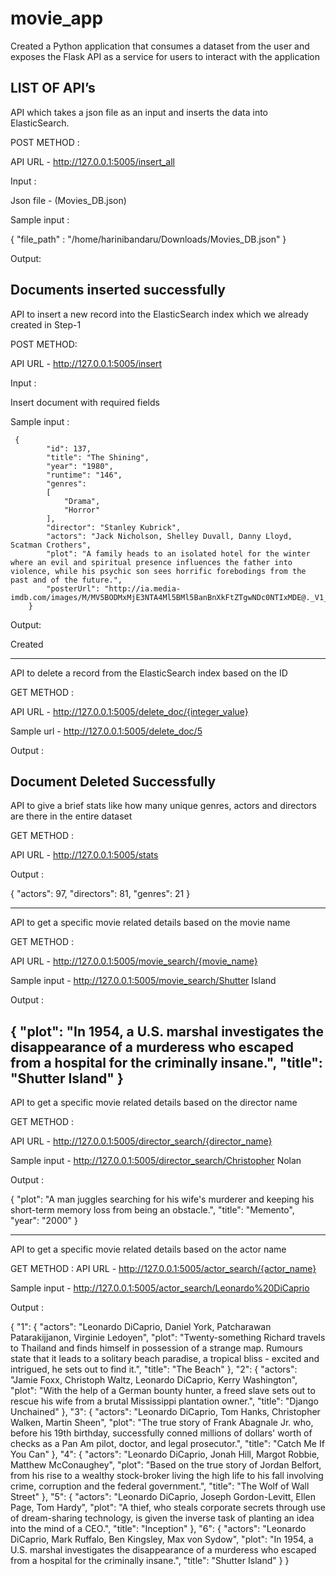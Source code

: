 # movie_app
Created a Python application that consumes a dataset from the user and exposes the Flask API as a service for users to interact with the application

LIST OF API’s
------------------------------------------------------------------------------------------------------------------------------------------
API which takes a json file as an input and inserts the data into ElasticSearch.

POST METHOD :

API URL - http://127.0.0.1:5005/insert_all

Input :

Json file - (Movies_DB.json)

Sample input :

{
    "file_path" : "/home/harinibandaru/Downloads/Movies_DB.json"
}

Output:

Documents inserted successfully
-----------------------------------------------------------------------------------------------------------------------------------------
API to insert a new record into the ElasticSearch index which we already created in Step-1

POST METHOD:

API URL - http://127.0.0.1:5005/insert

Input :

Insert document with required fields

Sample input :

     {
            "id": 137,
            "title": "The Shining",
            "year": "1980",
            "runtime": "146",
            "genres":
            [
                "Drama",
                "Horror"
            ],
            "director": "Stanley Kubrick",
            "actors": "Jack Nicholson, Shelley Duvall, Danny Lloyd, Scatman Crothers",
            "plot": "A family heads to an isolated hotel for the winter where an evil and spiritual presence influences the father into violence, while his psychic son sees horrific forebodings from the past and of the future.",
            "posterUrl": "http://ia.media-imdb.com/images/M/MV5BODMxMjE3NTA4Ml5BMl5BanBnXkFtZTgwNDc0NTIxMDE@._V1_SX300.jpg"
        }

Output:

Created
 
 ----------------------------------------------------------------------------------------------------------------------------------------
API to delete a record from the ElasticSearch index based on the ID

GET METHOD :

API URL - http://127.0.0.1:5005/delete_doc/{integer_value}
 
Sample url - http://127.0.0.1:5005/delete_doc/5

Output :

Document Deleted Successfully
------------------------------------------------------------------------------------------------------------------------------------------
API to give a brief stats like how many unique genres, actors and directors are there in the entire dataset

GET METHOD :

API URL - http://127.0.0.1:5005/stats

Output :

{
   "actors": 97,
   "directors": 81,
   "genres": 21
}

------------------------------------------------------------------------------------------------------------------------------------------
API to get a specific movie related details based on the movie name

GET METHOD :

API URL - http://127.0.0.1:5005/movie_search/{movie_name}

Sample input - http://127.0.0.1:5005/movie_search/Shutter Island

Output :

{
   "plot": "In 1954, a U.S. marshal investigates the disappearance of a murderess who escaped from a hospital for the criminally insane.",
   "title": "Shutter Island"
}
------------------------------------------------------------------------------------------------------------------------------------------
API to get a specific movie related details based on the director name

GET METHOD :

API URL - http://127.0.0.1:5005/director_search/{director_name}

Sample input - http://127.0.0.1:5005/director_search/Christopher Nolan

Output :

{
   "plot": "A man juggles searching for his wife's murderer and keeping his short-term memory loss from being an obstacle.",
   "title": "Memento",
   "year": "2000"
}

------------------------------------------------------------------------------------------------------------------------------------------
API to get a specific movie related details based on the actor name

GET METHOD :
API URL - http://127.0.0.1:5005/actor_search/{actor_name}

Sample input -  http://127.0.0.1:5005/actor_search/Leonardo%20DiCaprio

Output :

{
   "1": {
       "actors": "Leonardo DiCaprio, Daniel York, Patcharawan Patarakijjanon, Virginie Ledoyen",
       "plot": "Twenty-something Richard travels to Thailand and finds himself in possession of a strange map. Rumours state that it leads to a solitary beach paradise, a tropical bliss - excited and intrigued, he sets out to find it.",
       "title": "The Beach"
   },
   "2": {
       "actors": "Jamie Foxx, Christoph Waltz, Leonardo DiCaprio, Kerry Washington",
       "plot": "With the help of a German bounty hunter, a freed slave sets out to rescue his wife from a brutal Mississippi plantation owner.",
       "title": "Django Unchained"
   },
   "3": {
       "actors": "Leonardo DiCaprio, Tom Hanks, Christopher Walken, Martin Sheen",
       "plot": "The true story of Frank Abagnale Jr. who, before his 19th birthday, successfully conned millions of dollars' worth of checks as a Pan Am pilot, doctor, and legal prosecutor.",
       "title": "Catch Me If You Can"
   },
   "4": {
       "actors": "Leonardo DiCaprio, Jonah Hill, Margot Robbie, Matthew McConaughey",
       "plot": "Based on the true story of Jordan Belfort, from his rise to a wealthy stock-broker living the high life to his fall involving crime, corruption and the federal government.",
       "title": "The Wolf of Wall Street"
   },
   "5": {
       "actors": "Leonardo DiCaprio, Joseph Gordon-Levitt, Ellen Page, Tom Hardy",
       "plot": "A thief, who steals corporate secrets through use of dream-sharing technology, is given the inverse task of planting an idea into the mind of a CEO.",
       "title": "Inception"
   },
   "6": {
       "actors": "Leonardo DiCaprio, Mark Ruffalo, Ben Kingsley, Max von Sydow",
       "plot": "In 1954, a U.S. marshal investigates the disappearance of a murderess who escaped from a hospital for the criminally insane.",
       "title": "Shutter Island"
   }
}




 
 

 




















